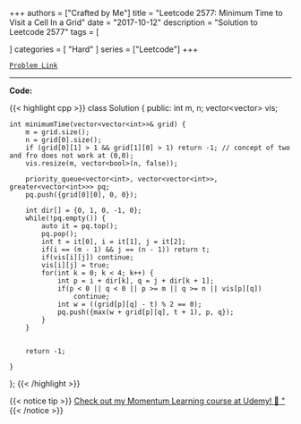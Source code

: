 
+++
authors = ["Crafted by Me"]
title = "Leetcode 2577: Minimum Time to Visit a Cell In a Grid"
date = "2017-10-12"
description = "Solution to Leetcode 2577"
tags = [
    
]
categories = [
    "Hard"
]
series = ["Leetcode"]
+++



[`Problem Link`](https://leetcode.com/problems/minimum-time-to-visit-a-cell-in-a-grid/description/)

---



**Code:**

{{< highlight cpp >}}
class Solution {
public:
    int m, n;
    vector<vector<bool>> vis;
    
    int minimumTime(vector<vector<int>>& grid) {
        m = grid.size();
        n = grid[0].size();
        if (grid[0][1] > 1 && grid[1][0] > 1) return -1; // concept of two and fro does not work at (0,0);
        vis.resize(m, vector<bool>(n, false));
                
        priority_queue<vector<int>, vector<vector<int>>, greater<vector<int>>> pq;
        pq.push({grid[0][0], 0, 0});
        
        int dir[] = {0, 1, 0, -1, 0};
        while(!pq.empty()) {
            auto it = pq.top();
            pq.pop();
            int t = it[0], i = it[1], j = it[2];
            if(i == (m - 1) && j == (n - 1)) return t;
            if(vis[i][j]) continue;
            vis[i][j] = true;
            for(int k = 0; k < 4; k++) {
                int p = i + dir[k], q = j + dir[k + 1];
                if(p < 0 || q < 0 || p >= m || q >= n || vis[p][q])
                    continue;
                int w = ((grid[p][q] - t) % 2 == 0);
                pq.push({max(w + grid[p][q], t + 1), p, q});
            }
        }
        
        
        return -1;
        
    }
};
{{< /highlight >}}



{{< notice tip >}}
[Check out my Momentum Learning course at Udemy! 🚀 "](https://www.udemy.com/course/blind-75-the-data-structures-and-algorithms-essentials/)
{{< /notice >}}

